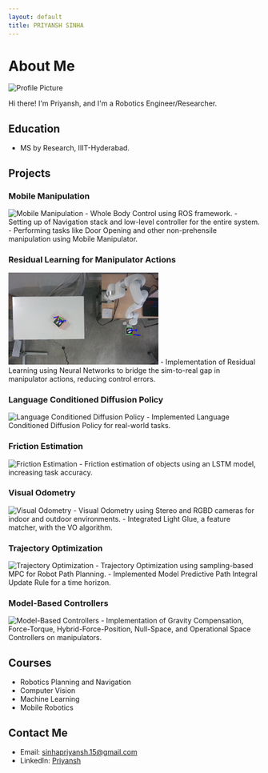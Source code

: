 ```yaml
---
layout: default
title: PRIYANSH SINHA
---
```

# About Me
<img src="/images/mypic.jpg" alt="Profile Picture" style="width:200px; height:auto;">
<!-- ![Profile Picture](/images/mypic.jpg) -->
  
Hi there! I'm Priyansh, and I'm a Robotics Engineer/Researcher.

## Education

- MS by Research, IIIT-Hyderabad.

## Projects


### Mobile Manipulation
<img src="/images/mobile_manipulation.jpg" alt="Mobile Manipulation" style="width:300px; height:auto;">
- Whole Body Control using ROS framework.
- Setting up of Navigation stack and low-level controller for the entire system.
- Performing tasks like Door Opening and other non-prehensile manipulation using Mobile Manipulator.

### Residual Learning for Manipulator Actions
<img src="/images/residual_learning.jpg" alt="Residual Learning" style="width:300px; height:auto;">
- Implementation of Residual Learning using Neural Networks to bridge the sim-to-real gap in manipulator actions, reducing control errors.

### Language Conditioned Diffusion Policy
<img src="/images/language_diffusion.jpg" alt="Language Conditioned Diffusion Policy" style="width:300px; height:auto;">
- Implemented Language Conditioned Diffusion Policy for real-world tasks.

### Friction Estimation
<img src="/images/friction_estimation.jpg" alt="Friction Estimation" style="width:300px; height:auto;">
- Friction estimation of objects using an LSTM model, increasing task accuracy.

### Visual Odometry
<img src="/images/visual_odometry.jpg" alt="Visual Odometry" style="width:300px; height:auto;">
- Visual Odometry using Stereo and RGBD cameras for indoor and outdoor environments.
- Integrated Light Glue, a feature matcher, with the VO algorithm.

### Trajectory Optimization
<img src="/images/trajectory_optimization.jpg" alt="Trajectory Optimization" style="width:300px; height:auto;">
- Trajectory Optimization using sampling-based MPC for Robot Path Planning.
- Implemented Model Predictive Path Integral Update Rule for a time horizon.

### Model-Based Controllers
<img src="/images/model_based_controllers.jpg" alt="Model-Based Controllers" style="width:300px; height:auto;">
- Implementation of Gravity Compensation, Force-Torque, Hybrid-Force-Position, Null-Space, and Operational Space Controllers on manipulators.

## Courses 

- Robotics Planning and Navigation
- Computer Vision
- Machine Learning
- Mobile Robotics

## Contact Me

- Email: [sinhapriyansh.15@gmail.com](mailto:sinhapriyansh.15@gmail.com)
- LinkedIn: [Priyansh](https://www.linkedin.com/in/priyansh-sinha-a4984b178/)
